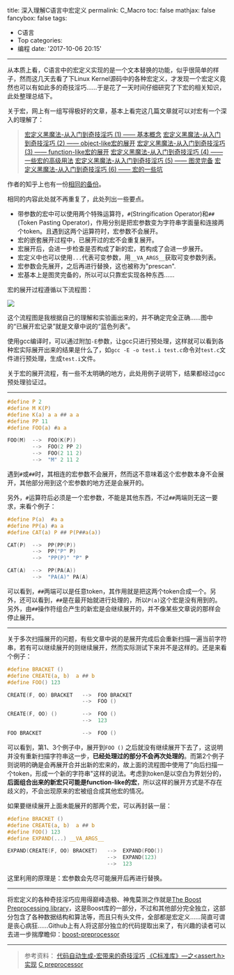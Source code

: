 title: 深入理解C语言中宏定义
permalink: C_Macro
toc: false
mathjax: false
fancybox: false
tags:
  - C语言
  - Top
categories:
  - 编程
date: '2017-10-06 20:15'
---

从本质上看，C语言中的宏定义实现的是一个文本替换的功能，似乎很简单的样子，然而这几天去看了下Linux Kernel源码中的各种宏定义，才发现一个宏定义竟然也可以有如此多的奇技淫巧……于是花了一天时间仔细研究了下宏的相关知识，此处整理总结下。

<!--more-->

关于宏，网上有一组写得极好的文章，基本上看完这几篇文章就可以对宏有一个深入的理解了：

> [宏定义黑魔法-从入门到奇技淫巧 (1) —— 基本概念](http://feng.zone/2017/05/17/%E5%AE%8F%E5%AE%9A%E4%B9%89%E9%BB%91%E9%AD%94%E6%B3%95-%E4%BB%8E%E5%85%A5%E9%97%A8%E5%88%B0%E5%A5%87%E6%8A%80%E6%B7%AB%E5%B7%A7-1/)
> [宏定义黑魔法-从入门到奇技淫巧 (2) —— object-like宏的展开](http://feng.zone/2017/05/18/%E5%AE%8F%E5%AE%9A%E4%B9%89%E9%BB%91%E9%AD%94%E6%B3%95-%E4%BB%8E%E5%85%A5%E9%97%A8%E5%88%B0%E5%A5%87%E6%8A%80%E6%B7%AB%E5%B7%A7-2/)
> [宏定义黑魔法-从入门到奇技淫巧 (3) —— function-like宏的展开](http://feng.zone/2017/05/20/%E5%AE%8F%E5%AE%9A%E4%B9%89%E9%BB%91%E9%AD%94%E6%B3%95-%E4%BB%8E%E5%85%A5%E9%97%A8%E5%88%B0%E5%A5%87%E6%8A%80%E6%B7%AB%E5%B7%A7-3/)
> [宏定义黑魔法-从入门到奇技淫巧 (4) —— 一些宏的高级用法](http://feng.zone/2017/05/21/%E5%AE%8F%E5%AE%9A%E4%B9%89%E9%BB%91%E9%AD%94%E6%B3%95-%E4%BB%8E%E5%85%A5%E9%97%A8%E5%88%B0%E5%A5%87%E6%8A%80%E6%B7%AB%E5%B7%A7-4/)
> [宏定义黑魔法-从入门到奇技淫巧 (5) —— 图灵完备](http://feng.zone/2017/05/21/%E5%AE%8F%E5%AE%9A%E4%B9%89%E9%BB%91%E9%AD%94%E6%B3%95-%E4%BB%8E%E5%85%A5%E9%97%A8%E5%88%B0%E5%A5%87%E6%8A%80%E6%B7%AB%E5%B7%A7-5/)
> [宏定义黑魔法-从入门到奇技淫巧 (6) —— 宏的一些坑](http://feng.zone/2017/05/28/%E5%AE%8F%E5%AE%9A%E4%B9%89%E9%BB%91%E9%AD%94%E6%B3%95-%E4%BB%8E%E5%85%A5%E9%97%A8%E5%88%B0%E5%A5%87%E6%8A%80%E6%B7%AB%E5%B7%A7-6/)

作者的知乎上也有一份[相同的备份](https://www.zhihu.com/people/feng-yu-yao/posts)。

相同的内容此处就不再重复了，此处列出一些要点。

- 带参数的宏中可以使用两个特殊运算符，`#`(Stringification Operator)和`##`(Token Pasting Operator)，作用分别是把宏参数变为字符串字面量和连接两个token。且遇到这两个运算符时，宏参数不会展开。
- 宏的嵌套展开过程中，已展开过的宏不会重复展开。
- 宏展开后，会进一步检查是否构成了新的宏，若构成了会进一步展开。
- 宏定义中也可以使用`...`代表可变参数，用`__VA_ARGS__`获取可变参数列表。
- 宏参数会先展开，之后再进行替换，这也被称为"prescan".
- 宏基本上是图灵完备的，所以可以只靠宏实现各种东西……

宏的展开过程遵循以下流程图：

![](http://7xnwyt.com1.z0.glb.clouddn.com/Macro_Expand3.svg)

这个流程图是我根据自己的理解和实验画出来的，并不确定完全正确……图中的“已展开宏记录”就是文章中说的“蓝色列表”。

使用gcc编译时，可以通过附加`-E`参数，让gcc只进行预处理，这样就可以看到各种宏实际展开出来的结果是什么了，如`gcc -E -o test.i test.c`命令对`test.c`文件进行预处理，生成`test.i`文件。

关于宏的展开流程，有一些不太明确的地方，此处用例子说明下，结果都经过gcc预处理验证过。

------------

```C
#define P 2
#define M K(P)
#define K(a) a a ## a a
#define PP 11
#define FOO(a) #a a

FOO(M)	-->  FOO(K(P))
		-->  FOO(2 PP 2)
		-->  FOO(2 11 2)
		-->  "M" 2 11 2
```

遇到`#`或`##`时，其相连的宏参数不会展开，然而这不意味着这个宏参数本身不会展开，其他部分用到这个宏参数的地方还是会展开的。

另外，`#`运算符后必须是一个宏参数，不能是其他东西，不过`##`两端则无这一要求，来看个例子：

```C
#define P(a)  #a a
#define PP(a) #a a
#define CAT(a) P ## P(P##a(a))

CAT(P)	-->  PP(PP(P))
		-->  PP("P" P)
		-->  "PP(P)" "P" P

CAT(A)	-->  PP(PA(A))
		-->  "PA(A)" PA(A)
```

可以看到，`##`两端可以是任意token，其作用就是把这两个token合成一个。另外，还可以看到，`##`是在最开始就进行处理的，所以`P(a)`这个宏是没有用到的。另外，由`##`操作符组合产生的新宏是会继续展开的，并不像某些文章说的那样会停止展开。

----------------

关于多次扫描展开的问题，有些文章中说的是展开完成后会重新扫描一遍当前字符串，若有可以继续展开的则继续展开，然而实际测试下来并不是这样的。还是来看个例子：

```C
#define BRACKET ()
#define CREATE(a, b)  a ## b
#define FOO() 123

CREATE(F, OO) BRACKET   -->  FOO BRACKET
                        -->  FOO ()

CREATE(F, OO) ()        -->  FOO ()
                        -->  123

FOO BRACKET             -->  FOO ()
```

可以看到，第1、3个例子中，展开到`FOO ()` 之后就没有继续展开下去了，这说明并没有重新扫描字符串这一步，**已经处理过的部分不会再次处理的**。而第2个例子则说明的确是会再展开合并出新的宏来的，故上面的流程图中使用了"向后扫描一个token，形成一个新的字符串"这样的说法。考虑到token是以空白为界划分的，**后面组合出来的新宏只可能是function-like的宏**，所以这样的展开方式是不存在歧义的，不会出现原来的宏被组合成其他宏的情况。

如果要继续展开上面未能展开的那两个宏，可以再封装一层：

```C
#define BRACKET ()
#define CREATE(a, b)  a ## b
#define FOO() 123
#define EXPAND(...) __VA_ARGS__

EXPAND(CREATE(F, OO) BRACKET)	-->  EXPAND(FOO())
								-->  EXPAND(123)
								-->  123
```

这里利用的原理是：宏参数会先尽可能展开后再进行替换。

------------

将宏定义的各种奇技淫巧应用得巅峰造极、神鬼莫测之作就是[The Boost Preprocessing library](http://www.boost.org/doc/libs/1_65_1/libs/preprocessor/doc/index.html)，这是Boost库的一部分，不过和其他部分完全独立，这部分包含了各种数据结构和算法等，而且只有头文件，全部都是宏定义……简直可谓是丧心病狂……Github上有人将这部分独立的代码提取出来了，有兴趣的读者可以去进一步揣摩瞻仰：[boost-preprocessor](https://github.com/imoldman/boost-preprocessor)

----------

> 参考资料：
> [代码自动生成-宏带来的奇技淫巧](http://www.cppblog.com/kevinlynx/archive/2008/03/19/44828.html)
> [《C标准库》—之<assert.h>实现](http://blog.csdn.net/jy_95/article/details/45260775)
> [C preprocessor](https://en.wikipedia.org/wiki/C_preprocessor)
